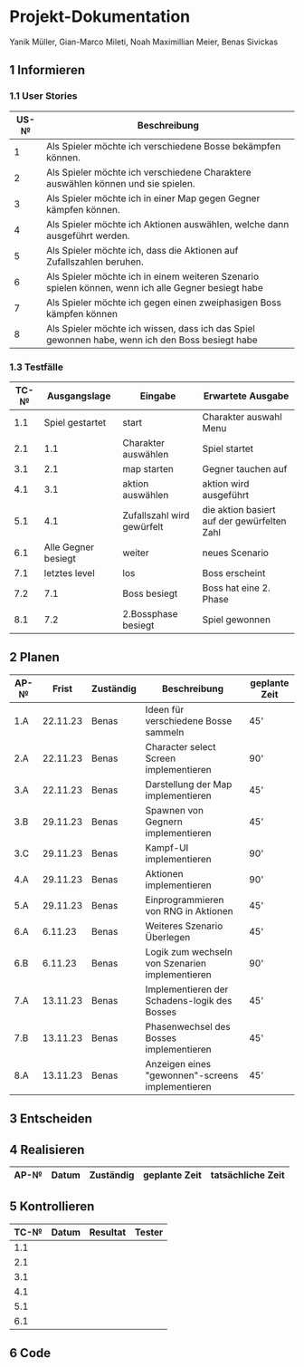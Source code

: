 # Projekt-Dokumentation 
 
Yanik Müller, Gian-Marco Mileti, Noah Maximillian Meier, Benas Sivickas

## 1 Informieren


### 1.1 User Stories

| US-№ |   Beschreibung                       |
| ---- |   ---------------------------------- |
| 1 | Als Spieler möchte ich verschiedene Bosse bekämpfen können.|
| 2| Als Spieler möchte ich verschiedene Charaktere auswählen können und sie spielen.|
| 3| Als Spieler möchte ich in einer Map gegen Gegner kämpfen können.|
| 4| Als Spieler möchte ich Aktionen auswählen, welche dann ausgeführt werden.|
| 5| Als Spieler möchte ich, dass die Aktionen auf Zufallszahlen beruhen.|
| 6| Als Spieler möchte ich in einem weiteren Szenario spielen können, wenn ich alle Gegner besiegt habe|
| 7| Als Spieler möchte ich gegen einen zweiphasigen Boss kämpfen können|
| 8| Als Spieler möchte ich wissen, dass ich das Spiel gewonnen habe, wenn ich den Boss besiegt habe|


### 1.3 Testfälle

| TC-№ | Ausgangslage | Eingabe | Erwartete Ausgabe |
| ---- | ------------ | ------- | ----------------- |
|1.1|Spiel gestartet|start|Charakter auswahl Menu|
|2.1|1.1|Charakter auswählen|Spiel startet|
|3.1|2.1|map starten|Gegner tauchen auf|
|4.1|3.1|aktion auswählen|aktion wird ausgeführt|
|5.1|4.1|Zufallszahl wird gewürfelt|die aktion basiert auf der gewürfelten Zahl|
|6.1|Alle Gegner besiegt| weiter| neues Scenario|
|7.1|letztes level|los|Boss erscheint|
|7.2|7.1|Boss besiegt|Boss hat eine 2. Phase|
|8.1|7.2|2.Bossphase besiegt|Spiel gewonnen|


## 2 Planen

| AP-№ | Frist | Zuständig | Beschreibung | geplante Zeit |
| ---- | ----- | --------- | ------------ |---------------|
| 1.A | 22.11.23 | Benas | Ideen für verschiedene Bosse sammeln | 45' |
| 2.A | 22.11.23 | Benas | Character select Screen implementieren | 90' |
| 3.A | 22.11.23 | Benas | Darstellung der Map implementieren | 45' |
| 3.B | 29.11.23 | Benas | Spawnen von Gegnern implementieren | 45' |
| 3.C | 29.11.23 | Benas | Kampf-UI implementieren | 90' |
| 4.A | 29.11.23 | Benas | Aktionen implementieren | 90' |
| 5.A | 29.11.23 | Benas | Einprogrammieren von RNG in Aktionen | 45' |
| 6.A | 6.11.23 | Benas | Weiteres Szenario Überlegen | 45' |
| 6.B | 6.11.23 | Benas | Logik zum wechseln von Szenarien implementieren | 90' |
| 7.A | 13.11.23 | Benas | Implementieren der Schadens-logik des Bosses | 45' |
| 7.B | 13.11.23 | Benas | Phasenwechsel des Bosses implementieren | 45' |
| 8.A | 13.11.23 | Benas | Anzeigen eines "gewonnen"-screens implementieren | 45' |




## 3 Entscheiden


## 4 Realisieren

| AP-№ | Datum | Zuständig | geplante Zeit | tatsächliche Zeit |
| ---- | ----- | --------- | ------------- | ----------------- |


## 5 Kontrollieren

| TC-№ | Datum | Resultat | Tester |
| ---- | ----- | -------- | ------ |
| 1.1  |      | |       |
| 2.1  |    | |       |
| 3.1  |     | |      |
| 4.1  || |       |
| 5.1  || |        |
| 6.1  || |       |



## 6 Code


